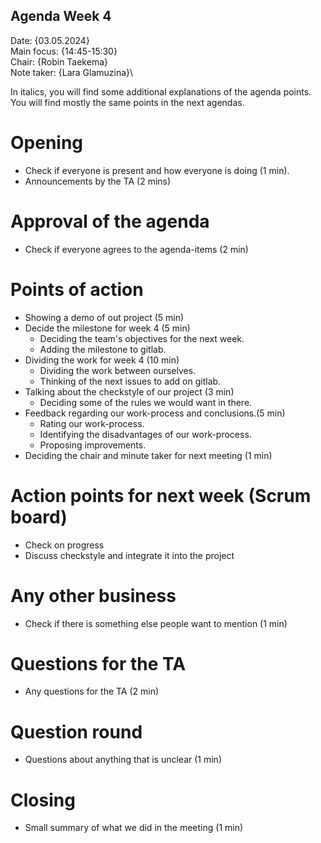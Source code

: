 
## Agenda Week 4
Date:           {03.05.2024}\
Main focus:     {14:45-15:30}\
Chair:          {Robin Taekema}\
Note taker:     {Lara Glamuzina}\

In italics, you will find some additional explanations of the agenda points. You will find mostly the same points in the next agendas.

# Opening
- Check if everyone is present and how everyone is doing (1 min).
- Announcements by the TA (2 mins)

# Approval of the agenda
- Check if everyone agrees to the agenda-items (2 min)

# Points of action
- Showing a demo of out project (5 min)
- Decide the milestone for week 4 (5 min)
  - Deciding the team's objectives for the next week.
  - Adding the milestone to gitlab.
- Dividing the work for week 4 (10 min)
  - Dividing the work between ourselves.
  - Thinking of the next issues to add on gitlab.
- Talking about the checkstyle of our project (3 min)
  - Deciding some of the rules we would want in there.
- Feedback regarding our work-process and conclusions.(5 min)
  - Rating our work-process.
  - Identifying the disadvantages of our work-process.
  - Proposing improvements.
- Deciding the chair and minute taker for next meeting (1 min)

# Action points for next week (Scrum board)
- Check on progress
- Discuss checkstyle and integrate it into the project

# Any other business
- Check if there is something else people want to mention (1 min) 

# Questions for the TA
- Any questions for the TA (2 min)

# Question round
- Questions about anything that is unclear (1 min)

# Closing
- Small summary of what we did in the meeting (1 min)



